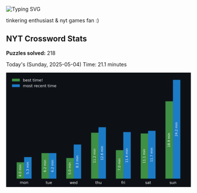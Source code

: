 ![Typing SVG](https://readme-typing-svg.demolab.com?font=Fira+Code&size=16&pause=700&color=FFFFFF&width=435&lines=hi+i'm+aimee!;nice+to+see+you+here!)

tinkering enthusiast & nyt games fan :)
<!-- START NYT-STATS -->
## NYT Crossword Stats
**Puzzles solved:** 218

Today's (Sunday, 2025-05-04) Time: 21.1 minutes


![Solve Times](./nyt_stats_graph.png)
<!-- END NYT-STATS -->
